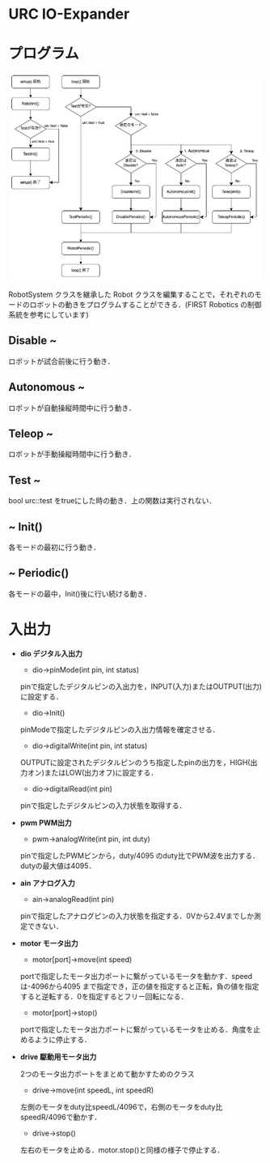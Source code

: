 # URC IO-Expander

# プログラム

![プログラムの動き](img/URC_Program.png)

RobotSystem クラスを継承した Robot クラスを編集することで，それぞれのモードのロボットの動きをプログラムすることができる．(FIRST Robotics の制御系統を参考にしています)

## Disable ~

ロボットが試合前後に行う動き．

## Autonomous ~

ロボットが自動操縦時間中に行う動き．

## Teleop ~

ロボットが手動操縦時間中に行う動き．

## Test ~

bool urc::test をtrueにした時の動き．上の関数は実行されない．

## ~ Init()

各モードの最初に行う動き．

## ~ Periodic()

各モードの最中，Init()後に行い続ける動き．

# 入出力

- **dio デジタル入出力**

    - dio->pinMode(int pin, int status)

    pinで指定したデジタルピンの入出力を，INPUT(入力)またはOUTPUT(出力)に設定する．

    - dio->Init()

    pinModeで指定したデジタルピンの入出力情報を確定させる．

    - dio->digitalWrite(int pin, int status)

    OUTPUTに設定されたデジタルピンのうち指定したpinの出力を，HIGH(出力オン)またはLOW(出力オフ)に設定する．

    - dio->digitalRead(int pin)

    pinで指定したデジタルピンの入力状態を取得する．

- **pwm PWM出力**

    - pwm->analogWrite(int pin, int duty)

    pinで指定したPWMピンから，duty/4095 のduty比でPWM波を出力する．dutyの最大値は4095．

- **ain アナログ入力**

    - ain->analogRead(int pin)

    pinで指定したアナログピンの入力状態を指定する．0Vから2.4Vまでしか測定できない．

- **motor モータ出力**

    - motor[port]->move(int speed)

    portで指定したモータ出力ポートに繋がっているモータを動かす．speedは-4096から4095 まで指定でき，正の値を指定すると正転，負の値を指定すると逆転する．0を指定するとフリー回転になる．

    - motor[port]->stop()

    portで指定したモータ出力ポートに繋がっているモータを止める．角度を止めるように停止する．

- **drive 駆動用モータ出力**

    2つのモータ出力ポートをまとめて動かすためのクラス

    - drive->move(int speedL, int speedR)

    左側のモータをduty比speedL/4096で，右側のモータをduty比speedR/4096で動かす．

    - drive->stop()

    左右のモータを止める．motor.stop()と同様の様子で停止する．
